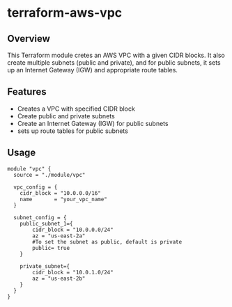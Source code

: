 # terraform-aws-vpc

## Overview

This Terraform module cretes an AWS VPC with a given CIDR
blocks. It also create multiple subnets (public and private),
and for public subnets, it sets up an Internet Gateway (IGW) 
and appropriate route tables.

## Features

- Creates a VPC with specified CIDR block
- Create public and private subnets
- Create an Internet Gateway (IGW) for public subnets
- sets up route tables for public subnets

## Usage
```
module "vpc" {
  source = "./module/vpc"

  vpc_config = {
    cidr_block = "10.0.0.0/16"
    name       = "your_vpc_name"
  }
  
  subnet_config = {
    public_subnet_1={
        cidr_block = "10.0.0.0/24"
        az = "us-east-2a"
        #To set the subnet as public, default is private
        public= true
    }

    private_subnet={
        cidr_block = "10.0.1.0/24"
        az = "us-east-2b"
    }
  }
}
```